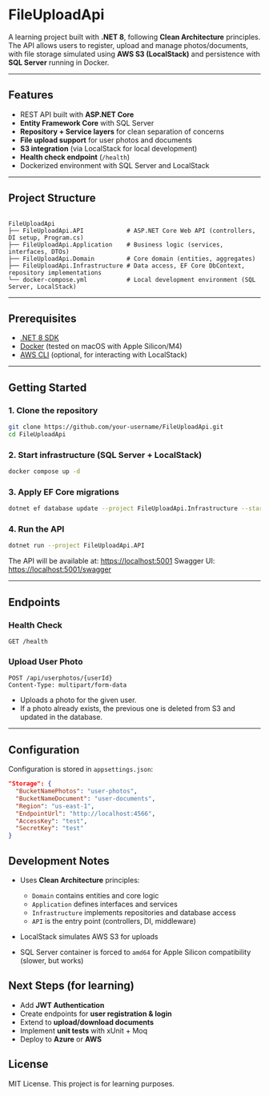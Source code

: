 
# FileUploadApi

A learning project built with **.NET 8**, following **Clean Architecture** principles.  
The API allows users to register, upload and manage photos/documents, with file storage simulated using **AWS S3 (LocalStack)** and persistence with **SQL Server** running in Docker.

---

## Features

- REST API built with **ASP.NET Core**
- **Entity Framework Core** with SQL Server
- **Repository + Service layers** for clean separation of concerns
- **File upload support** for user photos and documents
- **S3 integration** (via LocalStack for local development)
- **Health check endpoint** (`/health`)
- Dockerized environment with SQL Server and LocalStack

---

## Project Structure

```

FileUploadApi
├── FileUploadApi.API            # ASP.NET Core Web API (controllers, DI setup, Program.cs)
├── FileUploadApi.Application    # Business logic (services, interfaces, DTOs)
├── FileUploadApi.Domain         # Core domain (entities, aggregates)
├── FileUploadApi.Infrastructure # Data access, EF Core DbContext, repository implementations
└── docker-compose.yml           # Local development environment (SQL Server, LocalStack)

````

---

## Prerequisites

- [.NET 8 SDK](https://dotnet.microsoft.com/download)
- [Docker](https://www.docker.com/) (tested on macOS with Apple Silicon/M4)
- [AWS CLI](https://docs.aws.amazon.com/cli/) (optional, for interacting with LocalStack)

---

## Getting Started

### 1. Clone the repository
```bash
git clone https://github.com/your-username/FileUploadApi.git
cd FileUploadApi
````

### 2. Start infrastructure (SQL Server + LocalStack)

```bash
docker compose up -d
```

### 3. Apply EF Core migrations

```bash
dotnet ef database update --project FileUploadApi.Infrastructure --startup-project FileUploadApi.API
```

### 4. Run the API

```bash
dotnet run --project FileUploadApi.API
```

The API will be available at: [https://localhost:5001](https://localhost:5001)
Swagger UI: [https://localhost:5001/swagger](https://localhost:5001/swagger)

---

## Endpoints

### Health Check

```http
GET /health
```

### Upload User Photo

```http
POST /api/userphotos/{userId}
Content-Type: multipart/form-data
```

* Uploads a photo for the given user.
* If a photo already exists, the previous one is deleted from S3 and updated in the database.

---

## Configuration

Configuration is stored in `appsettings.json`:

```json
"Storage": {
  "BucketNamePhotos": "user-photos",
  "BucketNameDocument": "user-documents",
  "Region": "us-east-1",
  "EndpointUrl": "http://localhost:4566",
  "AccessKey": "test",
  "SecretKey": "test"
}
```

## Development Notes

* Uses **Clean Architecture** principles:

    * `Domain` contains entities and core logic
    * `Application` defines interfaces and services
    * `Infrastructure` implements repositories and database access
    * `API` is the entry point (controllers, DI, middleware)
* LocalStack simulates AWS S3 for uploads
* SQL Server container is forced to `amd64` for Apple Silicon compatibility (slower, but works)


## Next Steps (for learning)

* Add **JWT Authentication**
* Create endpoints for **user registration & login**
* Extend to **upload/download documents**
* Implement **unit tests** with xUnit + Moq
* Deploy to **Azure** or **AWS**


## License

MIT License.
This project is for learning purposes.
